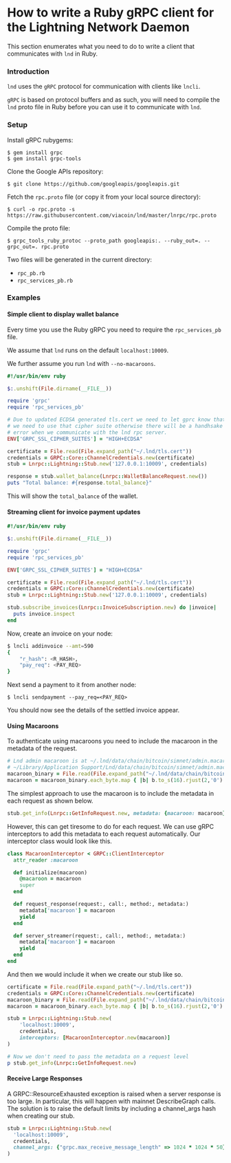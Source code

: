 # How to write a Ruby gRPC client for the Lightning Network Daemon

This section enumerates what you need to do to write a client that communicates
with `lnd` in Ruby.

### Introduction

`lnd` uses the `gRPC` protocol for communication with clients like `lncli`.

`gRPC` is based on protocol buffers and as such, you will need to compile
the `lnd` proto file in Ruby before you can use it to communicate with `lnd`.

### Setup

Install gRPC rubygems:

```
$ gem install grpc
$ gem install grpc-tools
```

Clone the Google APIs repository:

```
$ git clone https://github.com/googleapis/googleapis.git
```

Fetch the `rpc.proto` file (or copy it from your local source directory):

```
$ curl -o rpc.proto -s https://raw.githubusercontent.com/viacoin/lnd/master/lnrpc/rpc.proto
```

Compile the proto file:

```
$ grpc_tools_ruby_protoc --proto_path googleapis:. --ruby_out=. --grpc_out=. rpc.proto
```

Two files will be generated in the current directory: 

* `rpc_pb.rb`
* `rpc_services_pb.rb`

### Examples

#### Simple client to display wallet balance

Every time you use the Ruby gRPC you need to require the `rpc_services_pb` file.

We assume that `lnd` runs on the default `localhost:10009`.

We further assume you run `lnd` with `--no-macaroons`.

```ruby
#!/usr/bin/env ruby

$:.unshift(File.dirname(__FILE__))

require 'grpc'
require 'rpc_services_pb'

# Due to updated ECDSA generated tls.cert we need to let gprc know that
# we need to use that cipher suite otherwise there will be a handhsake
# error when we communicate with the lnd rpc server.
ENV['GRPC_SSL_CIPHER_SUITES'] = "HIGH+ECDSA"

certificate = File.read(File.expand_path("~/.lnd/tls.cert"))
credentials = GRPC::Core::ChannelCredentials.new(certificate)
stub = Lnrpc::Lightning::Stub.new('127.0.0.1:10009', credentials)

response = stub.wallet_balance(Lnrpc::WalletBalanceRequest.new())
puts "Total balance: #{response.total_balance}"
```

This will show the `total_balance` of the wallet.

#### Streaming client for invoice payment updates

```ruby
#!/usr/bin/env ruby

$:.unshift(File.dirname(__FILE__))

require 'grpc'
require 'rpc_services_pb'

ENV['GRPC_SSL_CIPHER_SUITES'] = "HIGH+ECDSA"

certificate = File.read(File.expand_path("~/.lnd/tls.cert"))
credentials = GRPC::Core::ChannelCredentials.new(certificate)
stub = Lnrpc::Lightning::Stub.new('127.0.0.1:10009', credentials)

stub.subscribe_invoices(Lnrpc::InvoiceSubscription.new) do |invoice|
  puts invoice.inspect
end
```

Now, create an invoice on your node:

```bash
$ lncli addinvoice --amt=590
{
	"r_hash": <R_HASH>,
	"pay_req": <PAY_REQ>
}
```

Next send a payment to it from another node:

```
$ lncli sendpayment --pay_req=<PAY_REQ>
```

You should now see the details of the settled invoice appear.

#### Using Macaroons

To authenticate using macaroons you need to include the macaroon in the metadata of the request.

```ruby
# Lnd admin macaroon is at ~/.lnd/data/chain/bitcoin/simnet/admin.macaroon on Linux and
# ~/Library/Application Support/Lnd/data/chain/bitcoin/simnet/admin.macaroon on Mac
macaroon_binary = File.read(File.expand_path("~/.lnd/data/chain/bitcoin/simnet/admin.macaroon"))
macaroon = macaroon_binary.each_byte.map { |b| b.to_s(16).rjust(2,'0') }.join
```

The simplest approach to use the macaroon is to include the metadata in each request as shown below.

```ruby
stub.get_info(Lnrpc::GetInfoRequest.new, metadata: {macaroon: macaroon})
```

However, this can get tiresome to do for each request. We can use gRPC interceptors to add this metadata to each request automatically. Our interceptor class would look like this.

```ruby
class MacaroonInterceptor < GRPC::ClientInterceptor
  attr_reader :macaroon

  def initialize(macaroon)
    @macaroon = macaroon
    super
  end

  def request_response(request:, call:, method:, metadata:)
    metadata['macaroon'] = macaroon
    yield
  end

  def server_streamer(request:, call:, method:, metadata:)
    metadata['macaroon'] = macaroon
    yield
  end
end
```

And then we would include it when we create our stub like so.

```ruby
certificate = File.read(File.expand_path("~/.lnd/tls.cert"))
credentials = GRPC::Core::ChannelCredentials.new(certificate)
macaroon_binary = File.read(File.expand_path("~/.lnd/data/chain/bitcoin/simnet/admin.macaroon"))
macaroon = macaroon_binary.each_byte.map { |b| b.to_s(16).rjust(2,'0') }.join

stub = Lnrpc::Lightning::Stub.new(
	'localhost:10009',
	credentials,
	interceptors: [MacaroonInterceptor.new(macaroon)]
)

# Now we don't need to pass the metadata on a request level
p stub.get_info(Lnrpc::GetInfoRequest.new)
```

#### Receive Large Responses

A GRPC::ResourceExhausted exception is raised when a server response is too large. In particular, this will happen with mainnet DescribeGraph calls. The solution is to raise the default limits by including a channel_args hash when creating our stub.

```ruby
stub = Lnrpc::Lightning::Stub.new(
  'localhost:10009',
  credentials,
  channel_args: {"grpc.max_receive_message_length" => 1024 * 1024 * 50}
)
```